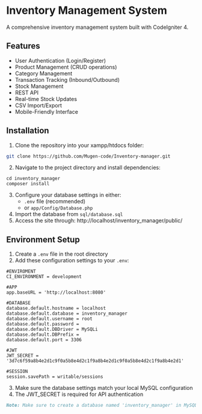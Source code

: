# Inventory Management System

A comprehensive inventory management system built with CodeIgniter 4.

## Features

- User Authentication (Login/Register)
- Product Management (CRUD operations)
- Category Management
- Transaction Tracking (Inbound/Outbound)
- Stock Management
- REST API
- Real-time Stock Updates
- CSV Import/Export
- Mobile-Friendly Interface

## Installation

1. Clone the repository into your xampp/htdocs folder:
```bash
git clone https://github.com/Mugen-code/Inventory-manager.git
```
2. Navigate to the project directory and install dependencies:
```
cd inventory_manager
composer install
```
3. Configure your database settings in either:
   - `.env` file (recommended)
   - or `app/Config/Database.php`
4. Import the database from `sql/database.sql`
5. Access the site through: http://localhost/inventory_manager/public/

## Environment Setup

1. Create a `.env` file in the root directory
2. Add these configuration settings to your `.env`:
```
#ENVIROMENT
CI_ENVIRONMENT = development

#APP
app.baseURL = 'http://localhost:8080'

#DATABASE
database.default.hostname = localhost
database.default.database = inventory_manager
database.default.username = root
database.default.password =
database.default.DBDriver = MySQLi
database.default.DBPrefix =
database.default.port = 3306

#JWT
JWT_SECRET = '3d7c6f59a8b4e2d1c9f0a5b8e4d2c1f9a8b4e2d1c9f0a5b8e4d2c1f9a8b4e2d1'

#SESSION
session.savePath = writable/sessions
```
3. Make sure the database settings match your local MySQL configuration
4. The JWT_SECRET is required for API authentication
```markdown
Note: Make sure to create a database named 'inventory_manager' in MySQL before importing the SQL file.
